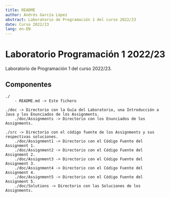 ```yaml
---
title: README
author: Andrés García López
abstract: Laboratorio de Programación 1 del curso 2022/23
date: Curso 2022/23
lang: en-EN
---
```


# Laboratorio Programación 1 2022/23
Laboratorio de Programación 1 del curso 2022/23.

Componentes
-----------
    ./  
        - README.md -> Este fichero

    ./doc -> Directorio con la Guía del Laboratorio, una Introducción a Java y los Enunciados de los Assignments.
        ./doc/Assignments -> Directorio con los Enunciados de los Assignments.

    ./src -> Directorio con el código fuente de los Assignments y sus respectivas soluciones.
        ./doc/Assignment1 -> Directorio con el Código Fuente del Assignment 1.
        ./doc/Assignment2 -> Directorio con el Código Fuente del Assignment 2.
        ./doc/Assignment3 -> Directorio con el Código Fuente del Assignment 3.
        ./doc/Assignment4 -> Directorio con el Código Fuente del Assignment 4.
        ./doc/Assignment5 -> Directorio con el Código Fuente del Assignment 5.
        ./doc/Solutions -> Directorio con las Soluciones de los Assignments.
